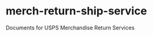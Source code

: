 merch-return-ship-service
=========================

Documents for USPS Merchandise Return Services
